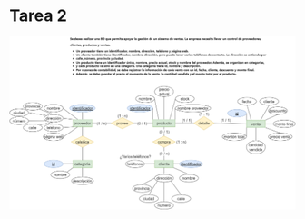 # Tarea 2
![<image>](https://github.com/JCarlosAR032/base-de-datos/blob/main/Tareas/Tema%202/Tarea%202/img/Ejercicio2.drawio.png)
